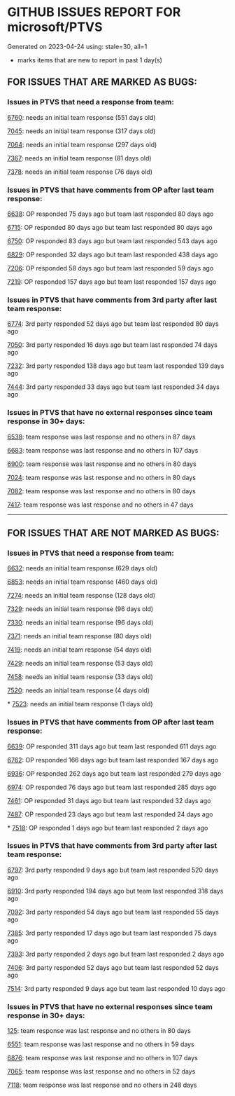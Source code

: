 
# GITHUB ISSUES REPORT FOR microsoft/PTVS


Generated on 2023-04-24 using: stale=30, all=1


* marks items that are new to report in past 1 day(s)


## FOR ISSUES THAT ARE MARKED AS BUGS:


### Issues in PTVS that need a response from team:


  [6760](https://github.com/microsoft/PTVS/issues/6760 "Evaluates all the expressions in interactive windows ignore the Completion Mode setting."): needs an initial team response (551 days old)

  [7045](https://github.com/microsoft/PTVS/issues/7045 "Failed to start a decorator and show potential decorators when type @."): needs an initial team response (317 days old)

  [7064](https://github.com/microsoft/PTVS/issues/7064 "Some intellisense don't work well in interactive window after writing some REPL commands"): needs an initial team response (297 days old)

  [7367](https://github.com/microsoft/PTVS/issues/7367 "No output result after clicking 'Execute Project in Python Interactive'"): needs an initial team response (81 days old)

  [7378](https://github.com/microsoft/PTVS/issues/7378 "Conda env is missing after updating python latest version"): needs an initial team response (76 days old)

### Issues in PTVS that have comments from OP after last team response:


  [6638](https://github.com/microsoft/PTVS/issues/6638 "Refactor rename incorrect when the referenced method is defined in another project. "): OP responded 75 days ago but team last responded 80 days ago

  [6715](https://github.com/microsoft/PTVS/issues/6715 "An error message &quot;This project &quot;PythonApplication3&quot; has a reference to a missing Conda environment &quot;env3&quot;&quot; always pops up when restart the VS."): OP responded 80 days ago but team last responded 80 days ago

  [6750](https://github.com/microsoft/PTVS/issues/6750 "An error pops up when run &quot;Django Check, Django Migrate, Django Create Superuser...&quot;. "): OP responded 83 days ago but team last responded 543 days ago

  [6829](https://github.com/microsoft/PTVS/issues/6829 "IntelliSense which is modified manually does not work after restart the VS."): OP responded 32 days ago but team last responded 438 days ago

  [7206](https://github.com/microsoft/PTVS/issues/7206 "The active environment doesn't change with the Cookiecutter Explorer is open"): OP responded 58 days ago but team last responded 59 days ago

  [7219](https://github.com/microsoft/PTVS/issues/7219 "No output with using ipython interactive window"): OP responded 157 days ago but team last responded 157 days ago

### Issues in PTVS that have comments from 3rd party after last team response:


  [6774](https://github.com/microsoft/PTVS/issues/6774 "The Python installed from Microsoft Store couldn't view installed packages when first use the environment."): 3rd party responded 52 days ago but team last responded 80 days ago

  [7050](https://github.com/microsoft/PTVS/issues/7050 "An error was reported in the output window when creating the env."): 3rd party responded 16 days ago but team last responded 74 days ago

  [7232](https://github.com/microsoft/PTVS/issues/7232 "native/python debugger cannot find python source code"): 3rd party responded 138 days ago but team last responded 139 days ago

  [7444](https://github.com/microsoft/PTVS/issues/7444 "Anaconda/Conda environments are broken in VS2022, works in VS2019"): 3rd party responded 33 days ago but team last responded 34 days ago

### Issues in PTVS that have no external responses since team response in 30+ days:


  [6538](https://github.com/microsoft/PTVS/issues/6538 "No static analysis suggestions in Interactive window."): team response was last response and no others in 87 days

  [6683](https://github.com/microsoft/PTVS/issues/6683 "After deleting and re-creating, conda env will not appear in the list."): team response was last response and no others in 107 days

  [6900](https://github.com/microsoft/PTVS/issues/6900 "Python 3.10 fails to hit breakpoints when &quot;Native Code Debugging&quot; is enabled."): team response was last response and no others in 80 days

  [7024](https://github.com/microsoft/PTVS/issues/7024 "Python f-strings need syntax highlighting for expressions inside curly braces"): team response was last response and no others in 80 days

  [7082](https://github.com/microsoft/PTVS/issues/7082 "VS2022 Python Fonts and Colors Customization Regression from VS2019, Defies Microsoft Documentation"): team response was last response and no others in 80 days

  [7417](https://github.com/microsoft/PTVS/issues/7417 "No intellisense when from 'PYTHONPATH'"): team response was last response and no others in 47 days

---

## FOR ISSUES THAT ARE NOT MARKED AS BUGS:


### Issues in PTVS that need a response from team:


  [6632](https://github.com/microsoft/PTVS/issues/6632 "Publish Now in project properties should auto save first"): needs an initial team response (629 days old)

  [6853](https://github.com/microsoft/PTVS/issues/6853 "Unable to install suggested module when using IPython interactive mode."): needs an initial team response (460 days old)

  [7274](https://github.com/microsoft/PTVS/issues/7274 "Changing error messages - differences in reported errors between VS and pyright cli"): needs an initial team response (128 days old)

  [7329](https://github.com/microsoft/PTVS/issues/7329 "VS 2022 crashes regularly"): needs an initial team response (96 days old)

  [7330](https://github.com/microsoft/PTVS/issues/7330 "Unable to create DLL for C++ "): needs an initial team response (96 days old)

  [7371](https://github.com/microsoft/PTVS/issues/7371 "Outdated settings "): needs an initial team response (80 days old)

  [7419](https://github.com/microsoft/PTVS/issues/7419 "Environment Management UI"): needs an initial team response (54 days old)

  [7429](https://github.com/microsoft/PTVS/issues/7429 "Start without Debug and Start with Debug button not available in right click menu"): needs an initial team response (53 days old)

  [7458](https://github.com/microsoft/PTVS/issues/7458 "Python project build after they are disabled in solution config manager "): needs an initial team response (33 days old)

  [7520](https://github.com/microsoft/PTVS/issues/7520 " Visual Studio 2022 keeps breaking on exception which seems to be handled in Python internally"): needs an initial team response (4 days old)

\* [7523](https://github.com/microsoft/PTVS/issues/7523 "Weird behavior with Automatically adding brackets for functions"): needs an initial team response (1 days old)

### Issues in PTVS that have comments from OP after last team response:


  [6639](https://github.com/microsoft/PTVS/issues/6639 " IntelliSense does not work when changed SearchPath in PythonSettings.json file in open folder."): OP responded 311 days ago but team last responded 611 days ago

  [6762](https://github.com/microsoft/PTVS/issues/6762 "Unchecked &quot;Parameter information&quot; still has signature help."): OP responded 166 days ago but team last responded 167 days ago

  [6936](https://github.com/microsoft/PTVS/issues/6936 "Skip tests after clicking “Analyze Code Coverage”."): OP responded 262 days ago but team last responded 279 days ago

  [6974](https://github.com/microsoft/PTVS/issues/6974 "No IntelliSense when import folder under the workspace."): OP responded 76 days ago but team last responded 285 days ago

  [7461](https://github.com/microsoft/PTVS/issues/7461 "Anaconda displays incorrectly in environment list"): OP responded 31 days ago but team last responded 32 days ago

  [7487](https://github.com/microsoft/PTVS/issues/7487 "Test Explorer doesn't find tests, it need restart VS"): OP responded 23 days ago but team last responded 24 days ago

\* [7518](https://github.com/microsoft/PTVS/issues/7518 "Failed to load the template when use the python installed from Microsoft Store."): OP responded 1 days ago but team last responded 2 days ago

### Issues in PTVS that have comments from 3rd party after last team response:


  [6797](https://github.com/microsoft/PTVS/issues/6797 "VS2022 no longer allows mapping file extensions to the Python editor"): 3rd party responded 9 days ago but team last responded 520 days ago

  [6910](https://github.com/microsoft/PTVS/issues/6910 "Python Editor - SendSelectionToInteractive not working on VS2022"): 3rd party responded 194 days ago but team last responded 318 days ago

  [7092](https://github.com/microsoft/PTVS/issues/7092 "Stub paths setting not observed"): 3rd party responded 54 days ago but team last responded 55 days ago

  [7385](https://github.com/microsoft/PTVS/issues/7385 "Live Share: The error is repeated twice in the error list on client."): 3rd party responded 17 days ago but team last responded 75 days ago

  [7393](https://github.com/microsoft/PTVS/issues/7393 "reportMissingModuleSource:  Visual Studio 2022 / Python"): 3rd party responded 2 days ago but team last responded 2 days ago

  [7406](https://github.com/microsoft/PTVS/issues/7406 "Python project reports a .NET Framwork error when .NET Core library is referenced"): 3rd party responded 52 days ago but team last responded 52 days ago

  [7514](https://github.com/microsoft/PTVS/issues/7514 "Subprocess with visual studio debugger attached to process causes a problem in python project"): 3rd party responded 9 days ago but team last responded 10 days ago

### Issues in PTVS that have no external responses since team response in 30+ days:


  [125](https://github.com/microsoft/PTVS/issues/125 "Automatically attach to subprocesses when debugging"): team response was last response and no others in 80 days

  [6551](https://github.com/microsoft/PTVS/issues/6551 "Navigation bar is not working"): team response was last response and no others in 59 days

  [6876](https://github.com/microsoft/PTVS/issues/6876 "Extract method only works on one line and rename doesn't work at all"): team response was last response and no others in 107 days

  [7065](https://github.com/microsoft/PTVS/issues/7065 "How to step into Python stantandard library function?"): team response was last response and no others in 52 days

  [7118](https://github.com/microsoft/PTVS/issues/7118 "IPython interactive mode always freezing"): team response was last response and no others in 248 days

